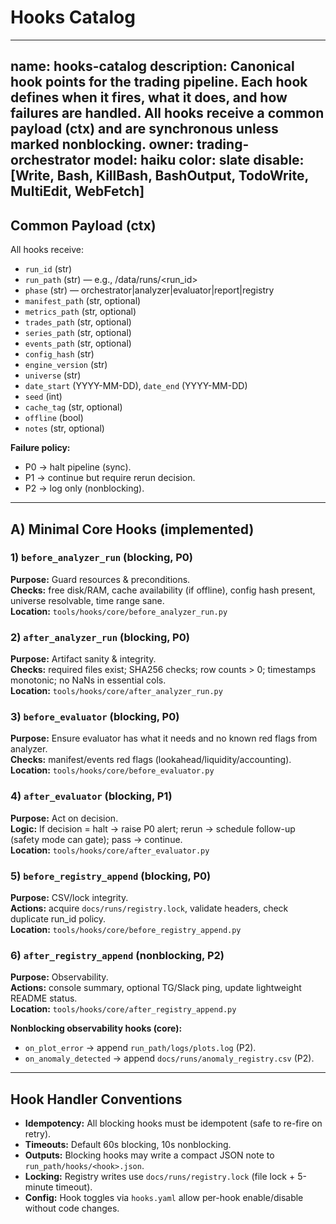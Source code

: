 # Hooks Catalog

---
name: hooks-catalog
description: Canonical hook points for the trading pipeline. Each hook defines when it fires, what it does, and how failures are handled. All hooks receive a common payload (ctx) and are synchronous unless marked nonblocking.
owner: trading-orchestrator
model: haiku
color: slate
disable: [Write, Bash, KillBash, BashOutput, TodoWrite, MultiEdit, WebFetch]
---

## Common Payload (ctx)
All hooks receive:
- `run_id` (str)
- `run_path` (str) — e.g., /data/runs/<run_id>
- `phase` (str) — orchestrator|analyzer|evaluator|report|registry
- `manifest_path` (str, optional)
- `metrics_path` (str, optional)
- `trades_path` (str, optional)
- `series_path` (str, optional)
- `events_path` (str, optional)
- `config_hash` (str)
- `engine_version` (str)
- `universe` (str)
- `date_start` (YYYY-MM-DD), `date_end` (YYYY-MM-DD)
- `seed` (int)
- `cache_tag` (str, optional)
- `offline` (bool)
- `notes` (str, optional)

**Failure policy:**  
- P0 → halt pipeline (sync).  
- P1 → continue but require rerun decision.  
- P2 → log only (nonblocking).

---

## A) Minimal Core Hooks (implemented)

### 1) `before_analyzer_run` (blocking, P0)
**Purpose:** Guard resources & preconditions.  
**Checks:** free disk/RAM, cache availability (if offline), config hash present, universe resolvable, time range sane.  
**Location:** `tools/hooks/core/before_analyzer_run.py`

### 2) `after_analyzer_run` (blocking, P0)
**Purpose:** Artifact sanity & integrity.  
**Checks:** required files exist; SHA256 checks; row counts > 0; timestamps monotonic; no NaNs in essential cols.  
**Location:** `tools/hooks/core/after_analyzer_run.py`

### 3) `before_evaluator` (blocking, P0)
**Purpose:** Ensure evaluator has what it needs and no known red flags from analyzer.  
**Checks:** manifest/events red flags (lookahead/liquidity/accounting).  
**Location:** `tools/hooks/core/before_evaluator.py`

### 4) `after_evaluator` (blocking, P1)
**Purpose:** Act on decision.  
**Logic:** If decision = halt → raise P0 alert; rerun → schedule follow-up (safety mode can gate); pass → continue.  
**Location:** `tools/hooks/core/after_evaluator.py`

### 5) `before_registry_append` (blocking, P0)
**Purpose:** CSV/lock integrity.  
**Actions:** acquire `docs/runs/registry.lock`, validate headers, check duplicate run_id policy.  
**Location:** `tools/hooks/core/before_registry_append.py`

### 6) `after_registry_append` (nonblocking, P2)
**Purpose:** Observability.  
**Actions:** console summary, optional TG/Slack ping, update lightweight README status.  
**Location:** `tools/hooks/core/after_registry_append.py`

**Nonblocking observability hooks (core):**  
- `on_plot_error` → append `run_path/logs/plots.log` (P2).  
- `on_anomaly_detected` → append `docs/runs/anomaly_registry.csv` (P2).

---

## Hook Handler Conventions

- **Idempotency:** All blocking hooks must be idempotent (safe to re-fire on retry).  
- **Timeouts:** Default 60s blocking, 10s nonblocking.  
- **Outputs:** Blocking hooks may write a compact JSON note to `run_path/hooks/<hook>.json`.  
- **Locking:** Registry writes use `docs/runs/registry.lock` (file lock + 5-minute timeout).  
- **Config:** Hook toggles via `hooks.yaml` allow per-hook enable/disable without code changes.